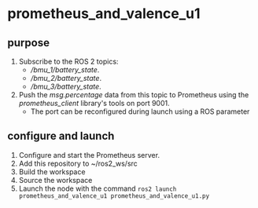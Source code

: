 # prometheus_and_valence_u1

## purpose

1.  Subscribe to the ROS 2 topics: 
    -   */bmu_1/battery_state*.
    -   */bmu_2/battery_state*.
    -   */bmu_3/battery_state*.
2.  Push the *msg.percentage* data from this topic to Prometheus using the *prometheus_client* library's tools on port 9001.
    - The port can be reconfigured during launch using a ROS parameter

## configure and launch

1.  Configure and start the Prometheus server.
2.  Add this repository to ~/ros2_ws/src
3.  Build the workspace
4.  Source the workspace
5.  Launch the node with the command `ros2 launch prometheus_and_valence_u1 prometheus_and_valence_u1.py`
